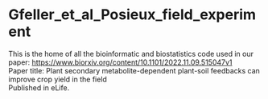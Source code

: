 # Gfeller_et_al_Posieux_field_experiment
This is the home of all the bioinformatic and biostatistics code used in our paper: https://www.biorxiv.org/content/10.1101/2022.11.09.515047v1 <br />
Paper title: Plant secondary metabolite-dependent plant-soil feedbacks can improve crop yield in the field <br />
Published in eLife. <br />
